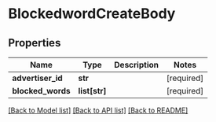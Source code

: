 # BlockedwordCreateBody

## Properties
Name | Type | Description | Notes
------------ | ------------- | ------------- | -------------
**advertiser_id** | **str** |  | [required] 
**blocked_words** | **list[str]** |  | [required] 

[[Back to Model list]](../README.md#documentation-for-models) [[Back to API list]](../README.md#documentation-for-api-endpoints) [[Back to README]](../README.md)

